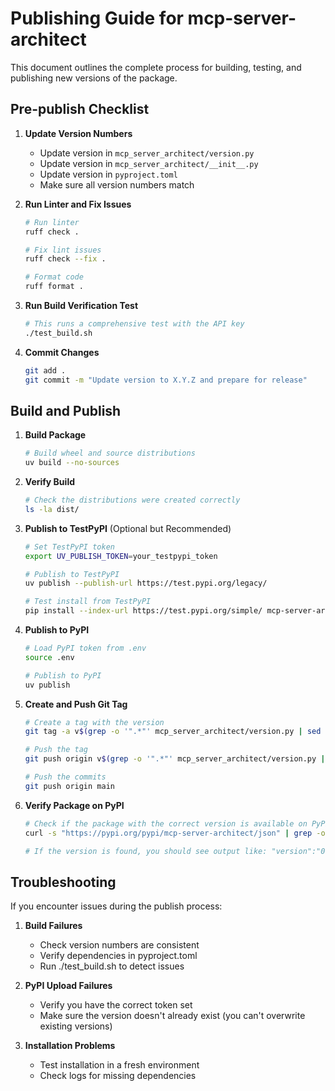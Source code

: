 # Publishing Guide for mcp-server-architect

This document outlines the complete process for building, testing, and publishing new versions of the package.

## Pre-publish Checklist

1. **Update Version Numbers**
   - Update version in `mcp_server_architect/version.py`
   - Update version in `mcp_server_architect/__init__.py`
   - Update version in `pyproject.toml`
   - Make sure all version numbers match

2. **Run Linter and Fix Issues**
   ```bash
   # Run linter
   ruff check .
   
   # Fix lint issues
   ruff check --fix .
   
   # Format code
   ruff format .
   ```

3. **Run Build Verification Test**
   ```bash
   # This runs a comprehensive test with the API key
   ./test_build.sh
   ```

4. **Commit Changes**
   ```bash
   git add .
   git commit -m "Update version to X.Y.Z and prepare for release"
   ```

## Build and Publish

1. **Build Package**
   ```bash
   # Build wheel and source distributions
   uv build --no-sources
   ```

2. **Verify Build**
   ```bash
   # Check the distributions were created correctly
   ls -la dist/
   ```

3. **Publish to TestPyPI** (Optional but Recommended)
   ```bash
   # Set TestPyPI token
   export UV_PUBLISH_TOKEN=your_testpypi_token
   
   # Publish to TestPyPI
   uv publish --publish-url https://test.pypi.org/legacy/
   
   # Test install from TestPyPI
   pip install --index-url https://test.pypi.org/simple/ mcp-server-architect
   ```

4. **Publish to PyPI**
   ```bash
   # Load PyPI token from .env
   source .env
   
   # Publish to PyPI
   uv publish
   ```

5. **Create and Push Git Tag**
   ```bash
   # Create a tag with the version
   git tag -a v$(grep -o '".*"' mcp_server_architect/version.py | sed 's/"//g') -m "Version $(grep -o '".*"' mcp_server_architect/version.py | sed 's/"//g')"
   
   # Push the tag
   git push origin v$(grep -o '".*"' mcp_server_architect/version.py | sed 's/"//g')
   
   # Push the commits
   git push origin main
   ```

6. **Verify Package on PyPI**
   ```bash
   # Check if the package with the correct version is available on PyPI
   curl -s "https://pypi.org/pypi/mcp-server-architect/json" | grep -o '"version":"'$(grep -o '".*"' mcp_server_architect/version.py | sed 's/"//g')'"'
   
   # If the version is found, you should see output like: "version":"0.1.4"
   ```

## Troubleshooting

If you encounter issues during the publish process:

1. **Build Failures**
   - Check version numbers are consistent
   - Verify dependencies in pyproject.toml
   - Run ./test_build.sh to detect issues

2. **PyPI Upload Failures**
   - Verify you have the correct token set
   - Make sure the version doesn't already exist (you can't overwrite existing versions)

3. **Installation Problems**
   - Test installation in a fresh environment
   - Check logs for missing dependencies